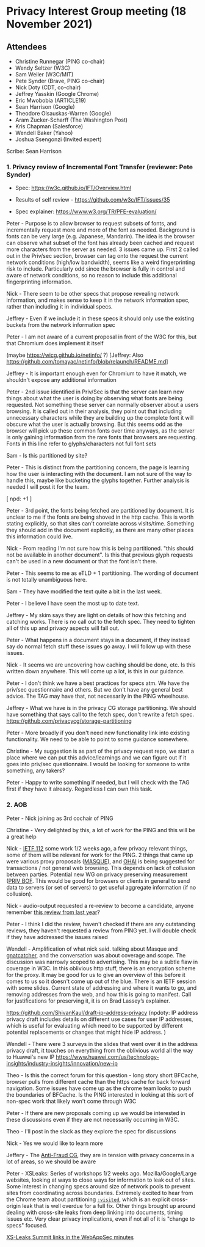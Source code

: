 # Privacy Interest Group meeting (18 November 2021)

## Attendees 

* Christine Runnegar (PING co-chair)
* Wendy Seltzer (W3C)
* Sam Weiler (W3C/MIT)
* Pete Synder (Brave, PING co-chair)
* Nick Doty (CDT, co-chair)
* Jeffrey Yasskin (Google Chrome)
* Eric Mwobobia (ARTICLE19) 
* Sean Harrison (Google)
* Theodore Olsauskas-Warren (Google)
* Aram Zucker-Scharff (The Washington Post)
* Kris Chapman (Salesforce)
* Wendell Baker (Yahoo)
* Joshua Ssengonzi (Invited expert)

Scribe:  Sean Harrison 

### 1. Privacy review of Incremental Font Transfer (reviewer: Pete Synder)

* Spec: https://w3c.github.io/IFT/Overview.html

* Results of self review - https://github.com/w3c/IFT/issues/35

* Spec explainer: https://www.w3.org/TR/PFE-evaluation/

Peter - Purpose is to allow browser to request subsets of fonts, and incrementally request more and more of the font as needed. Background is fonts can be very large (e.g. Japanese, Mandarin). The idea is the browser can observe what subset of the font has already been cached and request more characters from the server as needed. 3 issues came up. First 2 called out in the Priv/sec section, browser can tag onto the request the current network conditions (high/low bandwidth), seems like a weird fingerprinting risk to include. Particularly odd since the browser is fully in control and aware of network conditions, so no reason to include this additional fingerprinting information.

Nick - There seem to be other specs that propose revealing network information, and makes sense to keep it in the network information spec, rather than including it in individual specs.

Jeffrey - Even if we include it in these specs it should only use the existing buckets from the network information spec

Peter - I am not aware of a current proposal in front of the W3C for this, but that Chromium does implement it itself

(maybe https://wicg.github.io/netinfo/ ?) [Jeffrey: Also https://github.com/tomayac/netinfo/blob/relaunch/README.md]

Jeffrey - It is important enough even for Chromium to have it match, we shouldn't expose any additional information

Peter - 2nd issue identified in Priv/Sec is that the server can learn new things about what the user is doing by observing what fonts are being requested. Not something these server can normally observer about a users browsing. It is called out in their analysis, they point out that including unnecessary characters while they are building up the complete font it will obscure what the user is actually browsing. But this seems odd as the browser will pick up these common fonts over time anyways, as the server is only gaining information from the rare fonts that browsers are requesting. Fonts in this line refer to glyphs/characters not full font sets

Sam - Is this partitioned by site?

Peter - This is distinct from the partitioning concern, the page is learning how the user is interacting with the document. I am not sure of the way to handle this, maybe like bucketing the glyphs together. Further analysis is needed I will post it for the team.

[ npd: +1 ]

Peter - 3rd point, the fonts being fetched are partitioned by document. It is unclear to me if the fonts are being shoved in the http cache. This is worth stating explicitly, so that sites can't correlate across visits/time. Something they should add in the document explicitly, as there are many other places this information could live.

Nick - From reading I'm not sure how this is being partitioned. "this should not be available in another document". Is this that previous glyph requests can't be used in a new document or that the font isn't there.

Peter - This seems to me as eTLD + 1 partitioning. The wording of document is not totally unambiguous here.

Sam - They have modified the text quite a bit in the last week.

Peter - I believe I have seen the most up to date text.

Jeffrey - My skim says they are light on details of how this fetching and catching works. There is no call out to the fetch spec. They need to tighten all of this up and privacy aspects will fall out.

Peter - What happens in a document stays in a document, if they instead say do normal fetch stuff these issues go away. I will follow up with these issues.

Nick - It seems we are uncovering how caching should be done, etc. Is this written down anywhere. This will come up a lot, is this in our guidance.

Peter - I don't think we have a best practices for specs atm. We have the priv/sec questionnaire and others. But we don't have any general best advice. The TAG may have that, not necessarily in the PING wheelhouse.

Jeffrey - What we have is in the privacy CG storage partitioning. We should have something that says call to the fetch spec, don't rewrite a fetch spec.
https://github.com/privacycg/storage-partitioning

Peter - More broadly if you don't need new functionality link into existing functionality. We need to be able to point to some guidance somewhere.

Christine - My suggestion is as part of the privacy request repo, we start a place where we can put this advice/learnings and we can figure out if it goes into priv/sec questionnaire. I would be looking for someone to write something, any takers?

Peter - Happy to write something if needed, but I will check with the TAG first if they have it already. Regardless I can own this task.

### 2. AOB

Peter - Nick joining as 3rd cochair of PING 

Christine - Very delighted by this, a lot of work for the PING and this will be a great help

Nick - [IETF 112](https://datatracker.ietf.org/meeting/112/agenda/) some work 1/2 weeks ago, a few privacy relevant things, some of them will be relevant for work for the PING. 2 things that came up were various proxy proposals ([MASQUE](https://datatracker.ietf.org/wg/masque/about/)), and [OHAI](https://datatracker.ietf.org/doc/charter-ietf-ohai/) is being suggested for transactions / not general web browsing. This depends on lack of collusion between parties. Potential new WG on privacy preserving measurement ([PRIV BOF](https://datatracker.ietf.org/wg/priv/about/). This would be good for browsers or clients in general to send data to servers (or set of servers) to get useful aggregate information (if no collusion).

Nick - audio-output requested a re-review to become a candidate, anyone remember [this review from last year](https://github.com/w3c/mediacapture-output/issues/116)?

Peter - I think I did the review, haven't checked if there are any outstanding reviews, they haven't requested a review from PING yet. I will double check if they have addressed the issues raised

Wendell - Amplification of what nick said. talking about Masque and [gnatcatcher](https://github.com/bslassey/ip-blindness), and the conversation was about coverage and scope. The discussion was narrowly scoped to advertising. This may be a subtle flaw in coverage in W3C. In this oblivious http stuff, there is an encryption scheme for the proxy. It may be good for us to give an overview of this before it comes to us so it doesn't come up out of the blue. There is an IETF session with some slides. Current state of addressing and where it wants to go, and removing addresses from the web, and how this is going to manifest. Call for justifications for preserving it, it is on Brad Lassey’s explainer.

https://github.com/ShivanKaul/draft-ip-address-privacy
(npdoty: IP address privacy draft includes details on different use cases for user IP addresses, which is useful for evaluating which need to be supported by different potential replacements or changes that might hide IP address. )

Wendell - There were 3 surveys in the slides that went over it in the address privacy draft, it touches on everything from the oblivious world all the way to Huawei's new IP https://www.huawei.com/us/technology-insights/industry-insights/innovation/new-ip

Theo - Is this the correct forum for this question - long story short BFCache, browser pulls from different cache than the https cache for back forward navigation. Some issues have come up as the chrome team looks to push the boundaries of BFCache. Is the PING interested in looking at this sort of non-spec work that likely won't come through W3C

Peter - If there are new proposals coming up we would be interested in these discussions even if they are not necessarily occurring in W3C.

Theo - I'll post in the slack as they explore the spec for discussions

Nick - Yes we would like to learn more

Jeffery - The [Anti-Fraud CG](https://www.w3.org/community/antifraud/), they are in tension with privacy concerns in a lot of areas, so we should be aware

Peter - XSLeaks: Series of workshops 1/2 weeks ago. Mozilla/Google/Large websites, looking at ways to close ways for information to leak out of sites. Some interest in changing specs around size of network pools to prevent sites from coordinating across boundaries. Extremely excited to hear from the Chrome team about partitioning [`:visited`](https://developer.mozilla.org/en-US/docs/Web/CSS/:visited), which is an explicit cross-origin leak that is well overdue for a full fix. Other things brought up around dealing with cross-site leaks from deep linking into documents, timing issues etc. Very clear privacy implications, even if not all of it is "change to specs" focused.

[XS-Leaks Summit links in the WebAppSec minutes](https://github.com/w3c/webappsec/blob/main/meetings/2021/2021-11-16-minutes.md)






